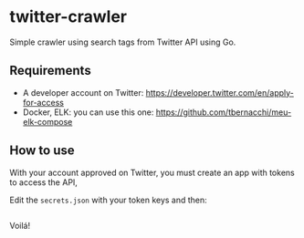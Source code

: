 # twitter-crawler
Simple crawler using search tags from Twitter API using Go.

## Requirements 
* A developer account on Twitter: https://developer.twitter.com/en/apply-for-access
* Docker, ELK: you can use this one: https://github.com/tbernacchi/meu-elk-compose
## How to use 

With your account approved on Twitter, you must create an app with tokens to access the API,

Edit the ```secrets.json``` with your token keys and then:

```$ go run main.go 
```

Voilá! 

